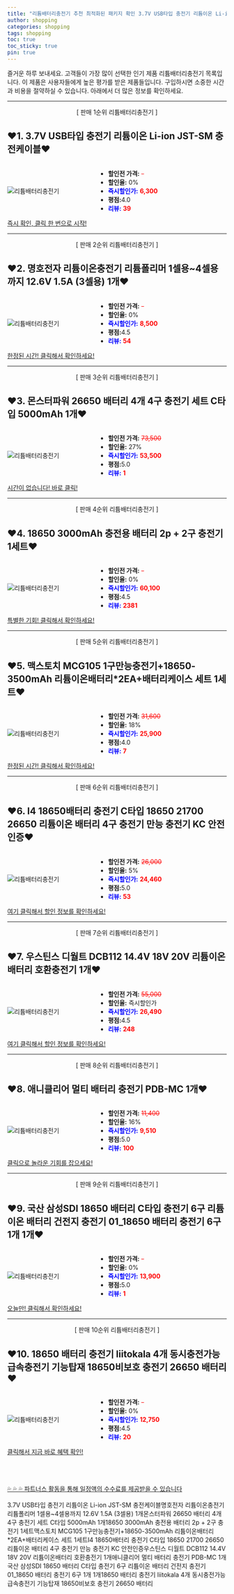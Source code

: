 ```yaml
---
title: "리튬배터리충전기 추천 최적화된 패키지 확인 3.7V USB타입 충전기 리튬이온 Li-ion"
author: shopping
categories: shopping
tags: shopping
toc: true
toc_sticky: true
pin: true
---
```

즐거운 하루 보내세요. 고객들이 가장 많이 선택한 인기 제품 리튬배터리충전기 목록입니다. 이 제품은 사용자들에게 높은 평가를 받은 제품들입니다. 구입하시면 소중한 시간과 비용을 절약하실 수 있습니다. 아래에서 더 많은 정보를 확인하세요.

---
<p class="toplist" style="margin: 0 auto; display: block; width: fit-content;">[ 판매 1순위 리튬배터리충전기 ]</p>

<h2><strong>❤️1. 3.7V USB타입 충전기 리튬이온 Li-ion JST-SM 충전케이블❤️</strong></h2>

<div style="display: flex; align-items: center;">
    <div style="flex: 0.4;">
        <img src="https://thumbnail7.coupangcdn.com/thumbnails/remote/230x230ex/image/vendor_inventory/db62/87a04977dec67bf0c4a444b9070724cef98a3eb3230e1b5e6d29863459b5.jpg" alt="리튬배터리충전기" style="max-width: 100%;">
    </div>
    <div style="flex: 0.6; margin-left: 10px;">
        <ul>
            <li><strong>할인전 가격:</strong> <del style="color: red;">-</del></li>
            <li><strong>할인율:</strong> 0%</li>
            <li><span style='color:blue'><strong>즉시할인가:</strong></span> <span style='color:red'><strong>6,300</strong></span></li>
            <li><strong>평점:</strong>4.0</li>
            <li><span style='color:blue'><strong>리뷰:</strong></span> <span style='color:red'><strong>39</strong></span></li>
        </ul>
    </div>
</div>
<div class="center">
    <a href="https://William4Davisa.github.io?lptag=AF9450613&subid=githubio&pageKey=6131492495&traceid=V0-153&itemId=11695800919&vendorItemId=78970112731" class="myButton">
        즉시 확인, 클릭 한 번으로 시작!
    </a>
</div>


---
<p class="toplist" style="margin: 0 auto; display: block; width: fit-content;">[ 판매 2순위 리튬배터리충전기 ]</p>

<h2><strong>❤️2. 명호전자 리튬이온충전기 리튬폴리머 1셀용~4셀용까지 12.6V 1.5A (3셀용) 1개❤️</strong></h2>

<div style="display: flex; align-items: center;">
    <div style="flex: 0.4;">
        <img src="https://thumbnail6.coupangcdn.com/thumbnails/remote/230x230ex/image/vendor_inventory/c922/9264e389906e73010ff8bfa1daf996d22c92f749d71595bd6b51fec5e129.jpg" alt="리튬배터리충전기" style="max-width: 100%;">
    </div>
    <div style="flex: 0.6; margin-left: 10px;">
        <ul>
            <li><strong>할인전 가격:</strong> <del style="color: red;">-</del></li>
            <li><strong>할인율:</strong> 0%</li>
            <li><span style='color:blue'><strong>즉시할인가:</strong></span> <span style='color:red'><strong>8,500</strong></span></li>
            <li><strong>평점:</strong>4.5</li>
            <li><span style='color:blue'><strong>리뷰:</strong></span> <span style='color:red'><strong>54</strong></span></li>
        </ul>
    </div>
</div>
<div class="center">
    <a href="https://William4Davisa.github.io?lptag=AF9450613&subid=githubio&pageKey=26968215&traceid=V0-153&itemId=104201605&vendorItemId=3199043677" class="myButton">
        한정된 시간! 클릭해서 확인하세요!
    </a>
</div>


---
<p class="toplist" style="margin: 0 auto; display: block; width: fit-content;">[ 판매 3순위 리튬배터리충전기 ]</p>

<h2><strong>❤️3. 몬스터파워 26650 배터리 4개 4구 충전기 세트 C타입 5000mAh 1개❤️</strong></h2>

<div style="display: flex; align-items: center;">
    <div style="flex: 0.4;">
        <img src="https://thumbnail7.coupangcdn.com/thumbnails/remote/230x230ex/image/vendor_inventory/600d/0708b0cf99dcad46abcd9e813dae61175ca83a06efc529ffc0d32488c4e3.jpg" alt="리튬배터리충전기" style="max-width: 100%;">
    </div>
    <div style="flex: 0.6; margin-left: 10px;">
        <ul>
            <li><strong>할인전 가격:</strong> <del style="color: red;">73,500</del></li>
            <li><strong>할인율:</strong> 27%</li>
            <li><span style='color:blue'><strong>즉시할인가:</strong></span> <span style='color:red'><strong>53,500</strong></span></li>
            <li><strong>평점:</strong>5.0</li>
            <li><span style='color:blue'><strong>리뷰:</strong></span> <span style='color:red'><strong>1</strong></span></li>
        </ul>
    </div>
</div>
<div class="center">
    <a href="https://William4Davisa.github.io?lptag=AF9450613&subid=githubio&pageKey=7849269928&traceid=V0-153&itemId=21390521283&vendorItemId=88447255832" class="myButton">
        시간이 없습니다! 바로 클릭!
    </a>
</div>


---
<p class="toplist" style="margin: 0 auto; display: block; width: fit-content;">[ 판매 4순위 리튬배터리충전기 ]</p>

<h2><strong>❤️4. 18650 3000mAh 충전용 배터리 2p + 2구 충전기 1세트❤️</strong></h2>

<div style="display: flex; align-items: center;">
    <div style="flex: 0.4;">
        <img src="https://thumbnail8.coupangcdn.com/thumbnails/remote/230x230ex/image/vendor_inventory/a0e5/d184bfb27756b5de0a71a09e8c5e1e68011be17bc936697e1ebc7f004c97.jpg" alt="리튬배터리충전기" style="max-width: 100%;">
    </div>
    <div style="flex: 0.6; margin-left: 10px;">
        <ul>
            <li><strong>할인전 가격:</strong> <del style="color: red;">-</del></li>
            <li><strong>할인율:</strong> 0%</li>
            <li><span style='color:blue'><strong>즉시할인가:</strong></span> <span style='color:red'><strong>60,100</strong></span></li>
            <li><strong>평점:</strong>4.5</li>
            <li><span style='color:blue'><strong>리뷰:</strong></span> <span style='color:red'><strong>2381</strong></span></li>
        </ul>
    </div>
</div>
<div class="center">
    <a href="https://William4Davisa.github.io?lptag=AF9450613&subid=githubio&pageKey=6220719507&traceid=V0-153&itemId=12448845591&vendorItemId=86782890554" class="myButton">
        특별한 기회! 클릭해서 확인하세요!
    </a>
</div>


---
<p class="toplist" style="margin: 0 auto; display: block; width: fit-content;">[ 판매 5순위 리튬배터리충전기 ]</p>

<h2><strong>❤️5. 맥스토치 MCG105 1구만능충전기+18650-3500mAh 리튬이온배터리*2EA+배터리케이스 세트 1세트❤️</strong></h2>

<div style="display: flex; align-items: center;">
    <div style="flex: 0.4;">
        <img src="https://thumbnail6.coupangcdn.com/thumbnails/remote/230x230ex/image/vendor_inventory/e260/c79560e9dc2e2cd85b4b934c2db792c424671868001ab60b479280a0e002.jpg" alt="리튬배터리충전기" style="max-width: 100%;">
    </div>
    <div style="flex: 0.6; margin-left: 10px;">
        <ul>
            <li><strong>할인전 가격:</strong> <del style="color: red;">31,600</del></li>
            <li><strong>할인율:</strong> 18%</li>
            <li><span style='color:blue'><strong>즉시할인가:</strong></span> <span style='color:red'><strong>25,900</strong></span></li>
            <li><strong>평점:</strong>4.0</li>
            <li><span style='color:blue'><strong>리뷰:</strong></span> <span style='color:red'><strong>7</strong></span></li>
        </ul>
    </div>
</div>
<div class="center">
    <a href="https://William4Davisa.github.io?lptag=AF9450613&subid=githubio&pageKey=7375041902&traceid=V0-153&itemId=19033550000&vendorItemId=86157548732" class="myButton">
        한정된 시간! 클릭해서 확인하세요!
    </a>
</div>


---
<p class="toplist" style="margin: 0 auto; display: block; width: fit-content;">[ 판매 6순위 리튬배터리충전기 ]</p>

<h2><strong>❤️6. I4 18650배터리 충전기 C타입 18650 21700 26650 리튬이온 배터리 4구 충전기 만능 충전기 KC 안전인증❤️</strong></h2>

<div style="display: flex; align-items: center;">
    <div style="flex: 0.4;">
        <img src="https://thumbnail10.coupangcdn.com/thumbnails/remote/230x230ex/image/vendor_inventory/cecd/09930809e22441d9600f277453c52856bfdf8ce643b046e17bc51c740de7.jpg" alt="리튬배터리충전기" style="max-width: 100%;">
    </div>
    <div style="flex: 0.6; margin-left: 10px;">
        <ul>
            <li><strong>할인전 가격:</strong> <del style="color: red;">26,000</del></li>
            <li><strong>할인율:</strong> 5%</li>
            <li><span style='color:blue'><strong>즉시할인가:</strong></span> <span style='color:red'><strong>24,460</strong></span></li>
            <li><strong>평점:</strong>5.0</li>
            <li><span style='color:blue'><strong>리뷰:</strong></span> <span style='color:red'><strong>53</strong></span></li>
        </ul>
    </div>
</div>
<div class="center">
    <a href="https://William4Davisa.github.io?lptag=AF9450613&subid=githubio&pageKey=7653860295&traceid=V0-153&itemId=20372790484&vendorItemId=87425924718" class="myButton">
        여기 클릭해서 할인 정보를 확인하세요!
    </a>
</div>


---
<p class="toplist" style="margin: 0 auto; display: block; width: fit-content;">[ 판매 7순위 리튬배터리충전기 ]</p>

<h2><strong>❤️7. 우스틴스 디월트 DCB112 14.4V 18V 20V 리튬이온배터리 호환충전기 1개❤️</strong></h2>

<div style="display: flex; align-items: center;">
    <div style="flex: 0.4;">
        <img src="https://thumbnail9.coupangcdn.com/thumbnails/remote/230x230ex/image/vendor_inventory/3a5a/7d769a37654f8aad7eae92de9415a827b94763c588b695fcd050285604cd.jpg" alt="리튬배터리충전기" style="max-width: 100%;">
    </div>
    <div style="flex: 0.6; margin-left: 10px;">
        <ul>
            <li><strong>할인전 가격:</strong> <del style="color: red;">55,000</del></li>
            <li><strong>할인율:</strong> 즉시할인가</li>
            <li><span style='color:blue'><strong>즉시할인가:</strong></span> <span style='color:red'><strong>26,490</strong></span></li>
            <li><strong>평점:</strong>4.5</li>
            <li><span style='color:blue'><strong>리뷰:</strong></span> <span style='color:red'><strong>248</strong></span></li>
        </ul>
    </div>
</div>
<div class="center">
    <a href="https://William4Davisa.github.io?lptag=AF9450613&subid=githubio&pageKey=6062242240&traceid=V0-153&itemId=20260113551&vendorItemId=89980692672" class="myButton">
        여기 클릭해서 할인 정보를 확인하세요!
    </a>
</div>


---
<p class="toplist" style="margin: 0 auto; display: block; width: fit-content;">[ 판매 8순위 리튬배터리충전기 ]</p>

<h2><strong>❤️8. 애니클리어 멀티 배터리 충전기 PDB-MC 1개❤️</strong></h2>

<div style="display: flex; align-items: center;">
    <div style="flex: 0.4;">
        <img src="https://thumbnail7.coupangcdn.com/thumbnails/remote/230x230ex/image/retail/images/2021/01/25/18/8/3166558f-16f2-4dc9-8b08-c83a66ff0399.jpg" alt="리튬배터리충전기" style="max-width: 100%;">
    </div>
    <div style="flex: 0.6; margin-left: 10px;">
        <ul>
            <li><strong>할인전 가격:</strong> <del style="color: red;">11,400</del></li>
            <li><strong>할인율:</strong> 16%</li>
            <li><span style='color:blue'><strong>즉시할인가:</strong></span> <span style='color:red'><strong>9,510</strong></span></li>
            <li><strong>평점:</strong>5.0</li>
            <li><span style='color:blue'><strong>리뷰:</strong></span> <span style='color:red'><strong>100</strong></span></li>
        </ul>
    </div>
</div>
<div class="center">
    <a href="https://William4Davisa.github.io?lptag=AF9450613&subid=githubio&pageKey=4870068838&traceid=V0-153&itemId=6326613980&vendorItemId=73622033800" class="myButton">
        클릭으로 놀라운 기회를 잡으세요!
    </a>
</div>


---
<p class="toplist" style="margin: 0 auto; display: block; width: fit-content;">[ 판매 9순위 리튬배터리충전기 ]</p>

<h2><strong>❤️9. 국산 삼성SDI 18650 배터리 C타입 충전기 6구 리튬이온 배터리 건전지 충전기 01_18650 배터리 충전기 6구 1개 1개❤️</strong></h2>

<div style="display: flex; align-items: center;">
    <div style="flex: 0.4;">
        <img src="https://thumbnail10.coupangcdn.com/thumbnails/remote/230x230ex/image/vendor_inventory/f614/5acbe33ac156abf914afc90de6455c2a617b341eecb474f9c140b87dfd94.jpeg" alt="리튬배터리충전기" style="max-width: 100%;">
    </div>
    <div style="flex: 0.6; margin-left: 10px;">
        <ul>
            <li><strong>할인전 가격:</strong> <del style="color: red;">-</del></li>
            <li><strong>할인율:</strong> 0%</li>
            <li><span style='color:blue'><strong>즉시할인가:</strong></span> <span style='color:red'><strong>13,900</strong></span></li>
            <li><strong>평점:</strong>5.0</li>
            <li><span style='color:blue'><strong>리뷰:</strong></span> <span style='color:red'><strong>1</strong></span></li>
        </ul>
    </div>
</div>
<div class="center">
    <a href="https://William4Davisa.github.io?lptag=AF9450613&subid=githubio&pageKey=7726987117&traceid=V0-153&itemId=20753256189&vendorItemId=89394594267" class="myButton">
        오늘만! 클릭해서 확인하세요!
    </a>
</div>


---
<p class="toplist" style="margin: 0 auto; display: block; width: fit-content;">[ 판매 10순위 리튬배터리충전기 ]</p>

<h2><strong>❤️10. 18650 배터리 충전기 liitokala 4개 동시충전가능 급속충전기 기능탑재 18650비보호 충전기 26650 배터리❤️</strong></h2>

<div style="display: flex; align-items: center;">
    <div style="flex: 0.4;">
        <img src="https://thumbnail7.coupangcdn.com/thumbnails/remote/230x230ex/image/vendor_inventory/b8d1/ab27ba22c19ae7c4496369e1e6f4c7a81a24ef848dc19760171185761940.jpeg" alt="리튬배터리충전기" style="max-width: 100%;">
    </div>
    <div style="flex: 0.6; margin-left: 10px;">
        <ul>
            <li><strong>할인전 가격:</strong> <del style="color: red;">-</del></li>
            <li><strong>할인율:</strong> 0%</li>
            <li><span style='color:blue'><strong>즉시할인가:</strong></span> <span style='color:red'><strong>12,750</strong></span></li>
            <li><strong>평점:</strong>4.5</li>
            <li><span style='color:blue'><strong>리뷰:</strong></span> <span style='color:red'><strong>20</strong></span></li>
        </ul>
    </div>
</div>
<div class="center">
    <a href="https://William4Davisa.github.io?lptag=AF9450613&subid=githubio&pageKey=7079313527&traceid=V0-153&itemId=17604792724&vendorItemId=73540073024" class="myButton">
        클릭해서 지금 바로 혜택 확인!
    </a>
</div>

<br><br><br>[💦 💦 💦 파트너스 활동을 통해 일정액의 수수료를 제공받을 수 있습니다](https://link.coupang.com/a/bcpT2c)<br><br>3.7V USB타입 충전기 리튬이온 Li-ion JST-SM 충전케이블명호전자 리튬이온충전기 리튬폴리머 1셀용~4셀용까지 12.6V 1.5A (3셀용) 1개몬스터파워 26650 배터리 4개 4구 충전기 세트 C타입 5000mAh 1개18650 3000mAh 충전용 배터리 2p + 2구 충전기 1세트맥스토치 MCG105 1구만능충전기+18650-3500mAh 리튬이온배터리*2EA+배터리케이스 세트 1세트I4 18650배터리 충전기 C타입 18650 21700 26650 리튬이온 배터리 4구 충전기 만능 충전기 KC 안전인증우스틴스 디월트 DCB112 14.4V 18V 20V 리튬이온배터리 호환충전기 1개애니클리어 멀티 배터리 충전기 PDB-MC 1개국산 삼성SDI 18650 배터리 C타입 충전기 6구 리튬이온 배터리 건전지 충전기 01_18650 배터리 충전기 6구 1개 1개18650 배터리 충전기 liitokala 4개 동시충전가능 급속충전기 기능탑재 18650비보호 충전기 26650 배터리